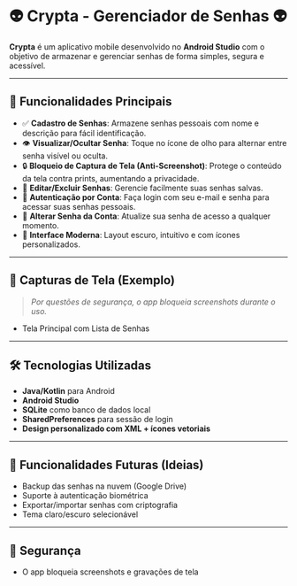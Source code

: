 # 👽 Crypta - Gerenciador de Senhas  👽

**Crypta** é um aplicativo mobile desenvolvido no **Android Studio** com o objetivo de armazenar e gerenciar senhas de forma simples, segura e acessível.

---

## 📱 Funcionalidades Principais

- ✅ **Cadastro de Senhas**: Armazene senhas pessoais com nome e descrição para fácil identificação.
- 👁️ **Visualizar/Ocultar Senha**: Toque no ícone de olho para alternar entre senha visível ou oculta.
- 🔒 **Bloqueio de Captura de Tela (Anti-Screenshot)**: Protege o conteúdo da tela contra prints, aumentando a privacidade.
- 📝 **Editar/Excluir Senhas**: Gerencie facilmente suas senhas salvas.
- 🔐 **Autenticação por Conta**: Faça login com seu e-mail e senha para acessar suas senhas pessoais.
- 🔁 **Alterar Senha da Conta**: Atualize sua senha de acesso a qualquer momento.
- 🎨 **Interface Moderna**: Layout escuro, intuitivo e com ícones personalizados.

---

## 📸 Capturas de Tela (Exemplo)

> *Por questões de segurança, o app bloqueia screenshots durante o uso.*

- Tela Principal com Lista de Senhas  

---

## 🛠️ Tecnologias Utilizadas

- **Java/Kotlin** para Android
- **Android Studio**
- **SQLite** como banco de dados local
- **SharedPreferences** para sessão de login
- **Design personalizado com XML + ícones vetoriais**

---

## 🔧 Funcionalidades Futuras (Ideias)

- Backup das senhas na nuvem (Google Drive)
- Suporte à autenticação biométrica
- Exportar/importar senhas com criptografia
- Tema claro/escuro selecionável

---

## 🚫 Segurança

- O app bloqueia screenshots e gravações de tela 
